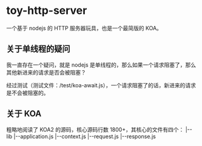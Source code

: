 # toy-http-server

一个基于 nodejs 的 HTTP 服务器玩具，也是一个最简版的 KOA。

## 关于单线程的疑问

我一直存在一个疑问，就是 nodejs 是单线程的，那么如果一个请求阻塞了，那么其他新进来的请求是否会被阻塞？

经过测试（测试文件：/test/koa-await.js），一个请求阻塞了的话，新进来的请求是不会被阻塞的。

## 关于 KOA

粗略地阅读了 KOA2 的源码，核心源码行数 1800+，其核心的文件有四个：
|--lib
|--application.js
|--context.js
|--request.js
|--response.js
